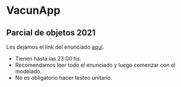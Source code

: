 # VacunApp
## Parcial de objetos 2021

Les dejamos el link del enunciado [aquí](https://docs.google.com/document/d/19RZha3D8-_v-SHUBdvJCBCYUe_Mx-pqm9ROduIutVCM/edit?usp=sharing). 
- Tienen hasta las 23:00 hs.
- Recomendamos leer todo el enunciado y luego comenzar con el modelado.
- No es obligatorio hacer testeo unitario.
